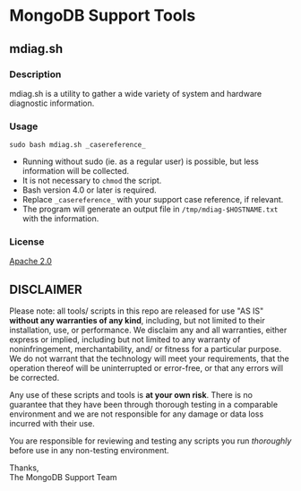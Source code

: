 MongoDB Support Tools
=====================

mdiag.sh
--------

### Description

mdiag.sh is a utility to gather a wide variety of system and hardware diagnostic information.

### Usage

```
sudo bash mdiag.sh _casereference_
```

- Running without sudo (ie. as a regular user) is possible, but less information will be collected.
- It is not necessary to `chmod` the script.
- Bash version 4.0 or later is required.
- Replace `_casereference_` with your support case reference, if relevant.
- The program will generate an output file in `/tmp/mdiag-$HOSTNAME.txt` with the information.

### License

[Apache 2.0](http://www.apache.org/licenses/LICENSE-2.0)


DISCLAIMER
----------
Please note: all tools/ scripts in this repo are released for use "AS IS" **without any warranties of any kind**,
including, but not limited to their installation, use, or performance.  We disclaim any and all warranties, either 
express or implied, including but not limited to any warranty of noninfringement, merchantability, and/ or fitness 
for a particular purpose.  We do not warrant that the technology will meet your requirements, that the operation 
thereof will be uninterrupted or error-free, or that any errors will be corrected.

Any use of these scripts and tools is **at your own risk**.  There is no guarantee that they have been through 
thorough testing in a comparable environment and we are not responsible for any damage or data loss incurred with 
their use.

You are responsible for reviewing and testing any scripts you run *thoroughly* before use in any non-testing 
environment.

Thanks,  
The MongoDB Support Team
